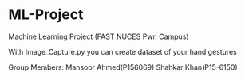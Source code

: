 # ML-Project
Machine Learning Project (FAST NUCES Pwr. Campus)

With Image_Capture.py you can create dataset of your hand gestures

Group Members:
Mansoor Ahmed(P156069)
Shahkar Khan(P15-6150)
